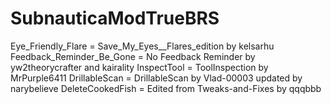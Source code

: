 # SubnauticaModTrueBRS
Eye_Friendly_Flare = Save_My_Eyes__Flares_edition by kelsarhu
Feedback_Reminder_Be_Gone = No Feedback Reminder by yw2theorycrafter and kairality
InspectTool = ToolInspection by MrPurple6411
DrillableScan = DrillableScan by Vlad-00003 updated by narybelieve
DeleteCookedFish = Edited from Tweaks-and-Fixes by qqqbbb
